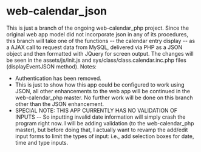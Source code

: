 # web-calendar_json
This is just a branch of the ongoing web-calendar_php project. Since the original web app model did not incorporate json in any of its procedures, this branch will take one of the functions -- the calendar entry display -- as a AJAX call to request data from MySQL, delivered via PHP as a JSON object and then formatted with JQuery for screen output.
The changes will be seen in the assets/js/init.js and sys/class/class.calendar.inc.php files (displayEventJSON method).
Notes:
*   Authentication has been removed.
*   This is just to show how this app could be configured to work using JSON, all other enhancements to the web app will be continued in the web-calendar_php master. No further work will be done on this branch other than the JSON enhancement.
*   SPECIAL NOTE: THIS APP CURRENTLY HAS NO VALIDATION OF INPUTS -- So inputting invalid date information will simply crash the program right now. I will be adding validation (to the web-calendar_php master), but before doing that, I actually want to revamp the add/edit input forms to limit the types of input: i.e., add selection boxes for date, time and type inputs. 